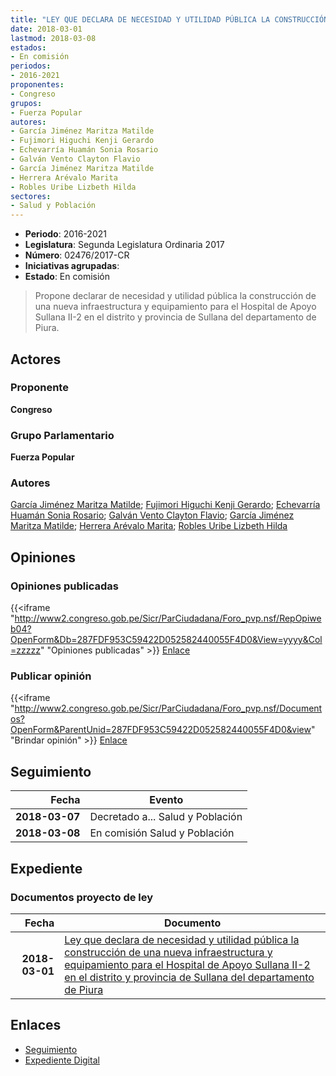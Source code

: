```yaml
---
title: "LEY QUE DECLARA DE NECESIDAD Y UTILIDAD PÚBLICA LA CONSTRUCCIÓN DE UNA NUEVA INFRAESTRUCTURA Y EQUIPAMIENTO PARA EL HOSPITAL DE APOYO SULLANA II-2 EN EL DISTRITO Y PROVINCIA DE SULLANA DEL DEPARTAMENTO DE PIURA"
date: 2018-03-01
lastmod: 2018-03-08
estados:
- En comisión
periodos:
- 2016-2021
proponentes:
- Congreso
grupos:
- Fuerza Popular
autores:
- García Jiménez Maritza Matilde
- Fujimori Higuchi Kenji Gerardo
- Echevarría Huamán Sonia Rosario
- Galván Vento Clayton Flavio
- García Jiménez Maritza Matilde
- Herrera Arévalo Marita
- Robles Uribe Lizbeth Hilda
sectores:
- Salud y Población
---
```

- **Periodo**: 2016-2021
- **Legislatura**: Segunda Legislatura Ordinaria 2017
- **Número**: 02476/2017-CR
- **Iniciativas agrupadas**: 
- **Estado**: En comisión

> Propone declarar de necesidad y utilidad pública la construcción de una nueva infraestructura y equipamiento para el Hospital de Apoyo Sullana II-2 en el distrito y provincia de Sullana del departamento de Piura.


## Actores

### Proponente

**Congreso**

### Grupo Parlamentario

**Fuerza Popular**

### Autores

[García Jiménez Maritza Matilde](mailto:mailto:mgarciaj@congreso.gob.pe); [Fujimori Higuchi Kenji Gerardo](mailto:mailto:kfujimorih@congreso.gob.pe); [Echevarría Huamán Sonia Rosario](mailto:mailto:sechevarria@congreso.gob.pe); [Galván Vento Clayton Flavio](mailto:mailto:cgalvan@congreso.gob.pe); [García Jiménez Maritza Matilde](mailto:mailto:mgarciaj@congreso.gob.pe); [Herrera Arévalo Marita](mailto:mailto:mherrera@congreso.gob.pe); [Robles Uribe Lizbeth Hilda](mailto:mailto:lroblesu@congreso.gob.pe)

## Opiniones

### Opiniones publicadas

{{<iframe "http://www2.congreso.gob.pe/Sicr/ParCiudadana/Foro_pvp.nsf/RepOpiweb04?OpenForm&Db=287FDF953C59422D052582440055F4D0&View=yyyy&Col=zzzzz" "Opiniones publicadas" >}}
[Enlace](http://www2.congreso.gob.pe/Sicr/ParCiudadana/Foro_pvp.nsf/RepOpiweb04?OpenForm&Db=287FDF953C59422D052582440055F4D0&View=yyyy&Col=zzzzz)

### Publicar opinión

{{<iframe "http://www2.congreso.gob.pe/Sicr/ParCiudadana/Foro_pvp.nsf/Documentos?OpenForm&ParentUnid=287FDF953C59422D052582440055F4D0&view" "Brindar opinión" >}}
[Enlace](http://www2.congreso.gob.pe/Sicr/ParCiudadana/Foro_pvp.nsf/Documentos?OpenForm&ParentUnid=287FDF953C59422D052582440055F4D0&view)


## Seguimiento

| Fecha | Evento |
|------:|--------|
| **2018-03-07** | Decretado a... Salud y Población |
| **2018-03-08** | En comisión Salud y Población |

## Expediente

### Documentos proyecto de ley

| Fecha | Documento |
|------:|-----------|
| **2018-03-01** | [Ley que declara de necesidad y utilidad pública la construcción de una nueva infraestructura y equipamiento para el Hospital de Apoyo Sullana II-2 en el distrito y provincia de Sullana del departamento de Piura](http://www.leyes.congreso.gob.pe/Documentos/2016_2021/Proyectos_de_Ley_y_de_Resoluciones_Legislativas/PL0247620180301.pdf) |

## Enlaces

- [Seguimiento](http://www2.congreso.gob.pe/Sicr/TraDocEstProc/CLProLey2016.nsf/f7fff46988ca05b1052578e100829cc7/8bd0f41dc726fa2c052582440060b8a4?OpenDocument)
- [Expediente Digital](http://www2.congreso.gob.pe/Sicr/TraDocEstProc/CLProLey2016.nsf/f7fff46988ca05b1052578e100829cc7/8bd0f41dc726fa2c052582440060b8a4?OpenDocument&Click=05257FB7005EB655.eb71d0cf91d8294e05256cdf006b5706/$Body/0.1C6C)

